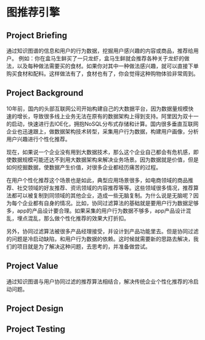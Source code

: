 # 图推荐引擎



## Project Briefing
通过知识图谱的信息和用户的行为数据，挖掘用户感兴趣的内容或商品，推荐给用户。
例如：你在盒马生鲜买了一只龙虾，盒马生鲜就会推荐各种关于龙虾的做法，以及每种做法需要买的食材。如果你对其中一种做法感兴趣，就可以直接下单购买食材和配料。这样做法有了，食材也有了，你会觉得这种购物体验非常周到。
## Project Background
10年前，国内的头部互联网公司开始构建自己的大数据平台，因为数据量规模快速的增长，导致很多线上业务无法在原有的数据架构上得到支持。阿里因为双十一的启动，快速进行去IOE化，拥抱NoSQL分布式存储和计算。国内很多垂直互联网企业也迅速跟上，做数据架构技术转型，采集用户行为数据，构建用户画像，分析用户兴趣进行个性化推荐。

现在，如果说一个企业没有用到大数据技术，那么这个企业自己都会有危机感，即使数据规模可能还达不到用大数据架构来解决业务场景。因为数据就是价值，但是如何挖掘数据，使数据产生价值，对很多企业都经历痛苦的过程。

在用户个性化推荐这个场景也是如此，典型应用场景很多，如电商领域的商品推荐、社交领域的好友推荐、资讯领域的内容推荐等等。这些领域很多情况，推荐算法都可以被复制到同领域的其他企业，造成一些无脑复制。为什么说是无脑呢？因为每个企业都有自身的情况。比如，协同过滤算法的基础就是要用户行为数据足够多，app的产品设计要合理。如果采集的用户行为数据不够多，app产品设计混乱，埋点混乱，那么做个性化推荐的效果大打折扣。

另外，协同过滤算法被很多产品经理接受，并设计到产品功能里去。但是协同过滤的问题是冷启动缺陷，和用户行为数据的依赖。这时候就需要新的思路去解决，我们的项目就是为了解决这种问题，去思考的，并准备做尝试。

## Project Value
通过知识图谱与用户协同过滤的推荐算法相结合，解决传统企业个性化推荐的冷启动问题。
## Project Design


## Project Testing
